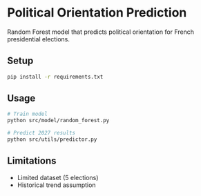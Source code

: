 # Political Orientation Prediction

Random Forest model that predicts political orientation for French presidential elections.

## Setup

```bash
pip install -r requirements.txt
```

## Usage

```bash
# Train model
python src/model/random_forest.py

# Predict 2027 results
python src/utils/predictor.py
```

## Limitations

- Limited dataset (5 elections)
- Historical trend assumption
